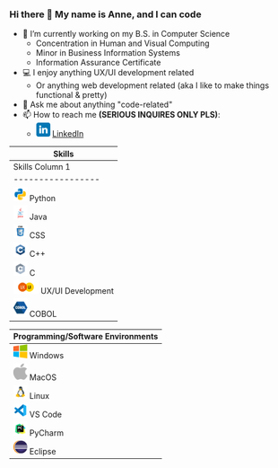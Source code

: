 ### Hi there 👋 My name is Anne, and I can code

- 🔭 I’m currently working on my B.S. in Computer Science
  - Concentration in Human and Visual Computing
  - Minor in Business Information Systems
  - Information Assurance Certificate
- 💻 I enjoy anything UX/UI development related
  - Or anything web development related (aka I like to make things functional & pretty)
- 💬 Ask me about anything "code-related"
- 📫 How to reach me **(SERIOUS INQUIRES ONLY PLS)**:
  * <a href="https://www.linkedin.com/in/anne-h-501b9b260/"><img src="https://github.com/AnneH20/AnneH20/blob/main/Images/linkedin.svg" width="25"/></a> [LinkedIn](https://www.linkedin.com/in/anne-h-501b9b260/)

|           Skills            |
|----------------------------|
| Skills Column 1 | Skills Column 2 |
|-----------------|-----------------|
| <img src="https://github.com/AnneH20/AnneH20/blob/main/Images/python.svg" width="25"> Python | <img src="https://github.com/AnneH20/AnneH20/blob/main/Images/javascript.svg" width="25"> JavaScript |
| <img src="https://github.com/AnneH20/AnneH20/blob/main/Images/java.svg" width="25"> Java | <img src="https://github.com/AnneH20/AnneH20/blob/main/Images/html.svg" width="25"> HTML |
| <img src="https://github.com/AnneH20/AnneH20/blob/main/Images/css.svg" width="25"> CSS | <img src="https://github.com/AnneH20/AnneH20/blob/main/Images/php.png" width="25"> PHP |
| <img src="https://github.com/AnneH20/AnneH20/blob/main/Images/c%2B%2B.svg" width="25"> C++ | <img src="https://github.com/AnneH20/AnneH20/blob/main/Images/c%23.svg" width="25"> C# |
| <img src="https://github.com/AnneH20/AnneH20/blob/main/Images/c.svg" width="25"> C | <img src="https://github.com/AnneH20/AnneH20/blob/main/Images/mysql.svg" width="25"> MySQL |
| <img src="https://github.com/AnneH20/AnneH20/blob/main/Images/uxui.svg" width="45" colspan="2"> UX/UI Development |
| <img src="https://github.com/AnneH20/AnneH20/blob/main/Images/cobol.png" width="25" colspan="2"> COBOL |



| Programming/Software Environments |
|----------------------------------|
| <img src="https://github.com/AnneH20/AnneH20/blob/main/Images/windows.png" width="25"> Windows |
| <img src="https://github.com/AnneH20/AnneH20/blob/main/Images/apple.png" width="25"> MacOS |
| <img src="https://github.com/AnneH20/AnneH20/blob/main/Images/linux.png" width="25"> Linux |
| <img src="https://github.com/AnneH20/AnneH20/blob/main/Images/vscode.svg" width="25"> VS Code |
| <img src="https://github.com/AnneH20/AnneH20/blob/main/Images/pycharm.svg" width="25"> PyCharm |
| <img src="https://github.com/AnneH20/AnneH20/blob/main/Images/eclipse.png" width="25"> Eclipse |
